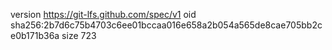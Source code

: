version https://git-lfs.github.com/spec/v1
oid sha256:2b7d6c75b4703c6ee01bccaa016e658a2b054a565de8cae705bb2ce0b171b36a
size 723
